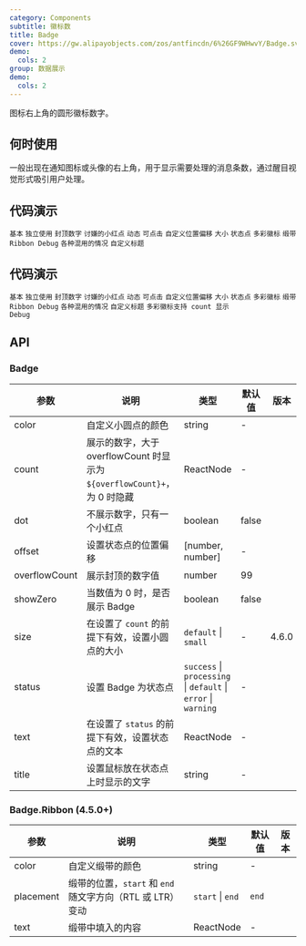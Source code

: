 ```yaml
---
category: Components
subtitle: 徽标数
title: Badge
cover: https://gw.alipayobjects.com/zos/antfincdn/6%26GF9WHwvY/Badge.svg
demo:
  cols: 2
group: 数据展示
demo:
  cols: 2
---
```


图标右上角的圆形徽标数字。

## 何时使用

一般出现在通知图标或头像的右上角，用于显示需要处理的消息条数，通过醒目视觉形式吸引用户处理。

## 代码演示

<code src="./demo/basic.tsx">基本</code>
<code src="./demo/no-wrapper.tsx">独立使用</code>
<code src="./demo/overflow.tsx">封顶数字</code>
<code src="./demo/dot.tsx">讨嫌的小红点</code>
<code src="./demo/change.tsx">动态</code>
<code src="./demo/link.tsx">可点击</code>
<code src="./demo/offset.tsx">自定义位置偏移</code>
<code src="./demo/size.tsx">大小</code>
<code src="./demo/status.tsx">状态点</code>
<code src="./demo/colorful.tsx">多彩徽标</code>
<code src="./demo/ribbbon.tsx">缎带</code>
<code src="./demo/ribbon-debug.tsx">Ribbon Debug</code>
<code src="./demo/mix.tsx">各种混用的情况</code>
<code src="./demo/title.tsx">自定义标题</code>

## 代码演示

<code src="./demo/basic.tsx">基本</code>
<code src="./demo/no-wrapper.tsx">独立使用</code>
<code src="./demo/overflow.tsx">封顶数字</code>
<code src="./demo/dot.tsx">讨嫌的小红点</code>
<code src="./demo/change.tsx">动态</code>
<code src="./demo/link.tsx">可点击</code>
<code src="./demo/offset.tsx">自定义位置偏移</code>
<code src="./demo/size.tsx">大小</code>
<code src="./demo/status.tsx">状态点</code>
<code src="./demo/colorful.tsx">多彩徽标</code>
<code src="./demo/ribbbon.tsx">缎带</code>
<code src="./demo/ribbon-debug.tsx">Ribbon Debug</code>
<code src="./demo/mix.tsx">各种混用的情况</code>
<code src="./demo/title.tsx">自定义标题</code>
<code src="./demo/colorful-with-count-debug.tsx">多彩徽标支持 count 显示 Debug</code>

## API

### Badge

| 参数          | 说明                                                                     | 类型                                                           | 默认值 | 版本  |
| ------------- | ------------------------------------------------------------------------ | -------------------------------------------------------------- | ------ | ----- |
| color         | 自定义小圆点的颜色                                                       | string                                                         | -      |       |
| count         | 展示的数字，大于 overflowCount 时显示为 `${overflowCount}+`，为 0 时隐藏 | ReactNode                                                      | -      |       |
| dot           | 不展示数字，只有一个小红点                                               | boolean                                                        | false  |       |
| offset        | 设置状态点的位置偏移                                                     | \[number, number]                                              | -      |       |
| overflowCount | 展示封顶的数字值                                                         | number                                                         | 99     |       |
| showZero      | 当数值为 0 时，是否展示 Badge                                            | boolean                                                        | false  |       |
| size          | 在设置了 `count` 的前提下有效，设置小圆点的大小                          | `default` \| `small`                                           | -      | 4.6.0 |
| status        | 设置 Badge 为状态点                                                      | `success` \| `processing` \| `default` \| `error` \| `warning` | -      |       |
| text          | 在设置了 `status` 的前提下有效，设置状态点的文本                         | ReactNode                                                      | -      |       |
| title         | 设置鼠标放在状态点上时显示的文字                                         | string                                                         | -      |       |

### Badge.Ribbon (4.5.0+)

| 参数      | 说明                                                      | 类型             | 默认值 | 版本 |
| --------- | --------------------------------------------------------- | ---------------- | ------ | ---- |
| color     | 自定义缎带的颜色                                          | string           | -      |      |
| placement | 缎带的位置，`start` 和 `end` 随文字方向（RTL 或 LTR）变动 | `start` \| `end` | `end`  |      |
| text      | 缎带中填入的内容                                          | ReactNode        | -      |      |
